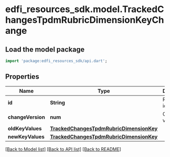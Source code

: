 # edfi_resources_sdk.model.TrackedChangesTpdmRubricDimensionKeyChange

## Load the model package
```dart
import 'package:edfi_resources_sdk/api.dart';
```

## Properties
Name | Type | Description | Notes
------------ | ------------- | ------------- | -------------
**id** | **String** | Resource identifier | [optional] 
**changeVersion** | **num** | Change version | [optional] 
**oldKeyValues** | [**TrackedChangesTpdmRubricDimensionKey**](TrackedChangesTpdmRubricDimensionKey.md) |  | [optional] 
**newKeyValues** | [**TrackedChangesTpdmRubricDimensionKey**](TrackedChangesTpdmRubricDimensionKey.md) |  | [optional] 

[[Back to Model list]](../README.md#documentation-for-models) [[Back to API list]](../README.md#documentation-for-api-endpoints) [[Back to README]](../README.md)


